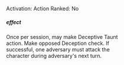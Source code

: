 Activation: Action
Ranked: No
##### effect
Once per session, may make Deceptive Taunt  
action. Make opposed Deception check. If  
successful, one adversary must attack the  
character during adversary's next turn.